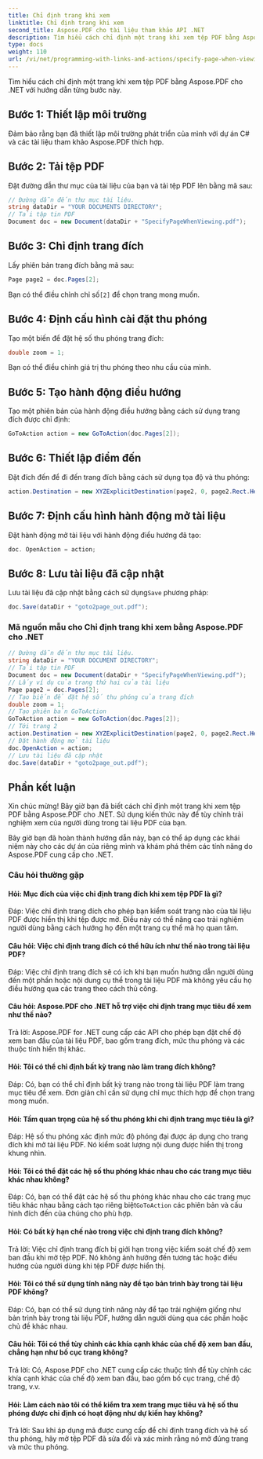 ```yaml
---
title: Chỉ định trang khi xem
linktitle: Chỉ định trang khi xem
second_title: Aspose.PDF cho tài liệu tham khảo API .NET
description: Tìm hiểu cách chỉ định một trang khi xem tệp PDF bằng Aspose.PDF cho .NET.
type: docs
weight: 110
url: /vi/net/programming-with-links-and-actions/specify-page-when-viewing/
---
```

Tìm hiểu cách chỉ định một trang khi xem tệp PDF bằng Aspose.PDF cho .NET với hướng dẫn từng bước này.

## Bước 1: Thiết lập môi trường

Đảm bảo rằng bạn đã thiết lập môi trường phát triển của mình với dự án C# và các tài liệu tham khảo Aspose.PDF thích hợp.

## Bước 2: Tải tệp PDF

Đặt đường dẫn thư mục của tài liệu của bạn và tải tệp PDF lên bằng mã sau:

```csharp
// Đường dẫn đến thư mục tài liệu.
string dataDir = "YOUR DOCUMENTS DIRECTORY";
// Tải tập tin PDF
Document doc = new Document(dataDir + "SpecifyPageWhenViewing.pdf");
```

## Bước 3: Chỉ định trang đích

Lấy phiên bản trang đích bằng mã sau:

```csharp
Page page2 = doc.Pages[2];
```

 Bạn có thể điều chỉnh chỉ số`[2]` để chọn trang mong muốn.

## Bước 4: Định cấu hình cài đặt thu phóng

Tạo một biến để đặt hệ số thu phóng trang đích:

```csharp
double zoom = 1;
```

Bạn có thể điều chỉnh giá trị thu phóng theo nhu cầu của mình.

## Bước 5: Tạo hành động điều hướng

Tạo một phiên bản của hành động điều hướng bằng cách sử dụng trang đích được chỉ định:

```csharp
GoToAction action = new GoToAction(doc.Pages[2]);
```

## Bước 6: Thiết lập điểm đến

Đặt đích đến để đi đến trang đích bằng cách sử dụng tọa độ và thu phóng:

```csharp
action.Destination = new XYZExplicitDestination(page2, 0, page2.Rect.Height, zoom);
```

## Bước 7: Định cấu hình hành động mở tài liệu

Đặt hành động mở tài liệu với hành động điều hướng đã tạo:

```csharp
doc. OpenAction = action;
```

## Bước 8: Lưu tài liệu đã cập nhật

 Lưu tài liệu đã cập nhật bằng cách sử dụng`Save` phương pháp:

```csharp
doc.Save(dataDir + "goto2page_out.pdf");
```

### Mã nguồn mẫu cho Chỉ định trang khi xem bằng Aspose.PDF cho .NET 
```csharp
// Đường dẫn đến thư mục tài liệu.
string dataDir = "YOUR DOCUMENT DIRECTORY";
// Tải tập tin PDF
Document doc = new Document(dataDir + "SpecifyPageWhenViewing.pdf");
// Lấy ví dụ của trang thứ hai của tài liệu
Page page2 = doc.Pages[2];
// Tạo biến để đặt hệ số thu phóng của trang đích
double zoom = 1;
// Tạo phiên bản GoToAction
GoToAction action = new GoToAction(doc.Pages[2]);
// Tới trang 2
action.Destination = new XYZExplicitDestination(page2, 0, page2.Rect.Height, zoom);
// Đặt hành động mở tài liệu
doc.OpenAction = action;
// Lưu tài liệu đã cập nhật
doc.Save(dataDir + "goto2page_out.pdf");
```

## Phần kết luận

Xin chúc mừng! Bây giờ bạn đã biết cách chỉ định một trang khi xem tệp PDF bằng Aspose.PDF cho .NET. Sử dụng kiến thức này để tùy chỉnh trải nghiệm xem của người dùng trong tài liệu PDF của bạn.

Bây giờ bạn đã hoàn thành hướng dẫn này, bạn có thể áp dụng các khái niệm này cho các dự án của riêng mình và khám phá thêm các tính năng do Aspose.PDF cung cấp cho .NET.

### Câu hỏi thường gặp 

#### Hỏi: Mục đích của việc chỉ định trang đích khi xem tệp PDF là gì?

Đáp: Việc chỉ định trang đích cho phép bạn kiểm soát trang nào của tài liệu PDF được hiển thị khi tệp được mở. Điều này có thể nâng cao trải nghiệm người dùng bằng cách hướng họ đến một trang cụ thể mà họ quan tâm.

#### Câu hỏi: Việc chỉ định trang đích có thể hữu ích như thế nào trong tài liệu PDF?

Đáp: Việc chỉ định trang đích sẽ có ích khi bạn muốn hướng dẫn người dùng đến một phần hoặc nội dung cụ thể trong tài liệu PDF mà không yêu cầu họ điều hướng qua các trang theo cách thủ công.

#### Câu hỏi: Aspose.PDF cho .NET hỗ trợ việc chỉ định trang mục tiêu để xem như thế nào?

Trả lời: Aspose.PDF for .NET cung cấp các API cho phép bạn đặt chế độ xem ban đầu của tài liệu PDF, bao gồm trang đích, mức thu phóng và các thuộc tính hiển thị khác.

#### Hỏi: Tôi có thể chỉ định bất kỳ trang nào làm trang đích không?

Đáp: Có, bạn có thể chỉ định bất kỳ trang nào trong tài liệu PDF làm trang mục tiêu để xem. Đơn giản chỉ cần sử dụng chỉ mục thích hợp để chọn trang mong muốn.

#### Hỏi: Tầm quan trọng của hệ số thu phóng khi chỉ định trang mục tiêu là gì?

Đáp: Hệ số thu phóng xác định mức độ phóng đại được áp dụng cho trang đích khi mở tài liệu PDF. Nó kiểm soát lượng nội dung được hiển thị trong khung nhìn.

#### Hỏi: Tôi có thể đặt các hệ số thu phóng khác nhau cho các trang mục tiêu khác nhau không?

Đáp: Có, bạn có thể đặt các hệ số thu phóng khác nhau cho các trang mục tiêu khác nhau bằng cách tạo riêng biệt`GoToAction` các phiên bản và cấu hình đích đến của chúng cho phù hợp.

#### Hỏi: Có bất kỳ hạn chế nào trong việc chỉ định trang đích không?

Trả lời: Việc chỉ định trang đích bị giới hạn trong việc kiểm soát chế độ xem ban đầu khi mở tệp PDF. Nó không ảnh hưởng đến tương tác hoặc điều hướng của người dùng khi tệp PDF được hiển thị.

#### Hỏi: Tôi có thể sử dụng tính năng này để tạo bản trình bày trong tài liệu PDF không?

Đáp: Có, bạn có thể sử dụng tính năng này để tạo trải nghiệm giống như bản trình bày trong tài liệu PDF, hướng dẫn người dùng qua các phần hoặc chủ đề khác nhau.

#### Câu hỏi: Tôi có thể tùy chỉnh các khía cạnh khác của chế độ xem ban đầu, chẳng hạn như bố cục trang không?

Trả lời: Có, Aspose.PDF cho .NET cung cấp các thuộc tính để tùy chỉnh các khía cạnh khác của chế độ xem ban đầu, bao gồm bố cục trang, chế độ trang, v.v.

#### Hỏi: Làm cách nào tôi có thể kiểm tra xem trang mục tiêu và hệ số thu phóng được chỉ định có hoạt động như dự kiến hay không?

Trả lời: Sau khi áp dụng mã được cung cấp để chỉ định trang đích và hệ số thu phóng, hãy mở tệp PDF đã sửa đổi và xác minh rằng nó mở đúng trang và mức thu phóng.